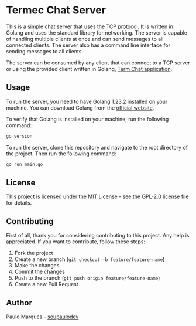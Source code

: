 # Termec Chat Server

This is a simple chat server that uses the TCP protocol. It is written in Golang and uses the standard library for networking. The server is capable of handling multiple clients at once and can send messages to all connected clients. The server also has a command line interface for sending messages to all clients.

The server can be consumed by any client that can connect to a TCP server or using the provided client written in Golang, [Term Chat application](https://github.com/soupaulodev/termec-chat-client).

## Usage

To run the server, you need to have Golang 1.23.2 installed on your machine. You can download Golang from the [official website](https://golang.org/).

To verify that Golang is installed on your machine, run the following command:

```sh
go version
```

To run the server, clone this repository and navigate to the root directory of the project. Then run the following command:

```sh
go run main.go
```

## License

This project is licensed under the MIT License - see the [GPL-2.0 license](https://github.com/soupaulodev/termec-chat-server/blob/main/LICENSE) file for details.

## Contributing

First of all, thank you for considering contributing to this project. Any help is appreciated. If you want to contribute, follow these steps:

1. Fork the project
2. Create a new branch (`git checkout -b feature/feature-name`)
3. Make the changes
4. Commit the changes
5. Push to the branch (`git push origin feature/feature-name`)
6. Create a new Pull Request

## Author

Paulo Marques - [soupaulodev](https://soupaulodev.com.br)
